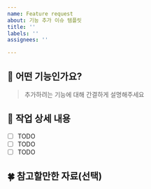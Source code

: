 ```yaml
---
name: Feature request
about: 기능 추가 이슈 템플릿
title: ''
labels: ''
assignees: ''

---
```


## 🐳 어떤 기능인가요?

> 추가하려는 기능에 대해 간결하게 설명해주세요

## 📝 작업 상세 내용

- [ ] TODO
- [ ] TODO
- [ ] TODO

## 🍀 참고할만한 자료(선택)
